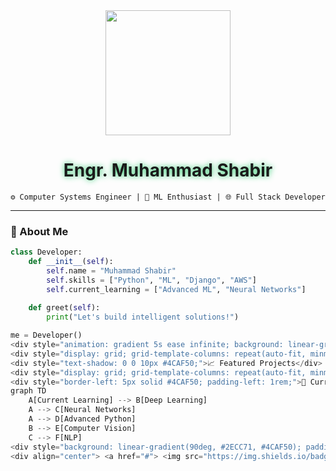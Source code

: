 <!-- Green theme CSS with animations -->
<style>
.green-glow {animation: glow 2s ease-in-out infinite alternate;}
@keyframes glow {from{text-shadow:0 0 10px #2ECC71;}to{text-shadow:0 0 20px #4CAF50;}}
.ml-robot {animation: float 3s ease-in-out infinite;}
@keyframes float {0%{transform:translateY(0);}50%{transform:translateY(-10px);}100%{transform:translateY(0);}}
</style>

<div align="center">
  <img src="https://media.giphy.com/media/qgQUggAC3Pfv687qPC/giphy.gif" width="200"> <!-- Replace with your GIF -->
  
  # <div class="green-glow">Engr. Muhammad Shabir</div>
  `⚙️ Computer Systems Engineer | 🤖 ML Enthusiast | 🌐 Full Stack Developer`
</div>

---

### <div class="ml-robot">🚀 About Me</div>
```python
class Developer:
    def __init__(self):
        self.name = "Muhammad Shabir"
        self.skills = ["Python", "ML", "Django", "AWS"]
        self.current_learning = ["Advanced ML", "Neural Networks"]
        
    def greet(self):
        print("Let's build intelligent solutions!")

me = Developer()
<div style="animation: gradient 5s ease infinite; background: linear-gradient(90deg, #2ECC71, #4CAF50); -webkit-background-clip: text; color: transparent;">🧠 Core Skills</div>
<div style="display: grid; grid-template-columns: repeat(auto-fit, minmax(150px, 1fr)); gap: 1rem; margin: 2rem 0;"> <div style="padding: 1rem; background: #1a2f1a; border-radius: 10px; transition: transform 0.3s;"> <h3>🤖 Machine Learning</h3> <p>NumPy • Pandas • Scikit-learn • TensorFlow</p> </div> <div style="padding: 1rem; background: #1a2f1a; border-radius: 10px; transition: transform 0.3s;"> <h3>🌐 Web Development</h3> <p>Django • FastAPI • React • Node.js</p> </div> </div>
<div style="text-shadow: 0 0 10px #4CAF50;">📈 Featured Projects</div>
<div style="display: grid; grid-template-columns: repeat(auto-fit, minmax(300px, 1fr)); gap: 1.5rem;"> <a href="#" style="text-decoration: none; color: inherit;"> <div style="padding: 1rem; background: #1a2f1a; border-radius: 10px; transition: transform 0.3s;"> <h3>🧬 Linear Regression Models</h3> <p>Jupyter Notebook • Python • Matplotlib</p> <div style="height: 3px; background: linear-gradient(90deg, #2ECC71, #4CAF50); margin: 10px 0;"></div> </div> </a> <a href="#" style="text-decoration: none; color: inherit;"> <div style="padding: 1rem; background: #1a2f1a; border-radius: 10px; transition: transform 0.3s;"> <h3>📊 Data Analysis Toolkit</h3> <p>Pandas • Seaborn • Plotly</p> <div style="height: 3px; background: linear-gradient(90deg, #4CAF50, #2ECC71); margin: 10px 0;"></div> </div> </a> </div>
<div style="border-left: 5px solid #4CAF50; padding-left: 1rem;">🌱 Current Focus</div>
graph TD
    A[Current Learning] --> B[Deep Learning]
    A --> C[Neural Networks]
    A --> D[Advanced Python]
    B --> E[Computer Vision]
    C --> F[NLP]
<div style="background: linear-gradient(90deg, #2ECC71, #4CAF50); padding: 0.5rem; border-radius: 5px;">📬 Connect With Me</div>
<div align="center"> <a href="#"> <img src="https://img.shields.io/badge/LinkedIn-0077B5?style=for-the-badge&logo=linkedin&logoColor=white"> </a> <a href="#"> <img src="https://img.shields.io/badge/Gmail-D14836?style=for-the-badge&logo=gmail&logoColor=white"> </a> </div> ```
